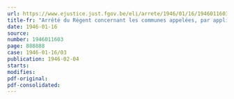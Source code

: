 ```yaml
---
url: https://www.ejustice.just.fgov.be/eli/arrete/1946/01/16/1946011603/justel
title-fr: "Arrêté du Régent concernant les communes appelées, par application de l'arrêté du 17 novembre 1944, modifié par l'arrêté du 31 août 1945, à dresser les plans d'aménagement de leur territoire"
date: 1946-01-16
source:
number: 1946011603
page: 888888
case: 1946-01-16/03
publication: 1946-02-04
starts:
modifies:
pdf-original:
pdf-consolidated:
---
```


